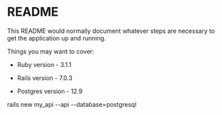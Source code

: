 # README

This README would normally document whatever steps are necessary to get the
application up and running.

Things you may want to cover:

* Ruby version - 3.1.1

* Rails version - 7.0.3

* Postgres version - 12.9


rails new my_api --api --database=postgresql
